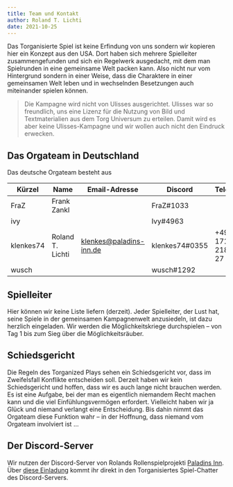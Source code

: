 ```yaml
---
title: Team und Kontakt
author: Roland T. Lichti
date: 2021-10-25
---
```


Das Torganisierte Spiel ist keine Erfindung von uns sondern wir kopieren hier
ein Konzept aus den USA. Dort haben sich mehrere Spielleiter zusammengefunden
und sich ein Regelwerk ausgedacht, mit dem man Spielrunden in eine gemeinsame
Welt packen kann. Also nicht nur vom Hintergrund sondern in einer Weise, dass
die Charaktere in einer gemeinsamen Welt leben und in wechselnden Besetzungen
auch miteinander spielen können.

> Die Kampagne wird nicht von Ulisses ausgerichtet. Ulisses war so freundlich,
> uns eine Lizenz für die Nutzung von Bild und Textmaterialien aus dem Torg
> Universum zu erteilen. Damit wird es aber keine Ulisses-Kampagne und wir
> wollen auch nicht den Eindruck erwecken.


## Das Orgateam in Deutschland

Das deutsche Orgateam besteht aus

| Kürzel    | Name             | Email-Adresse           | Discord        | Telefon           |
|----       |----              |----                     |----            |----               |
| FraZ      | Frank Zankl      |                         | FraZ#1033      |                   |
| ivy       |                  |                         | Ivy#4963       |                   |
| klenkes74 | Roland T. Lichti | klenkes@paladins-inn.de | klenkes74#0355 | +49 171 218 59 27 |
| wusch     |                  |                         | wusch#1292     |                   |



## Spielleiter

Hier können wir keine Liste liefern (derzeit). Jeder Spielleiter, der Lust hat,
seine Spiele in der gemeinsamen Kampagnenwelt anzusiedeln, ist dazu herzlich
eingeladen. Wir werden die Möglichkeitskriege durchspielen – von Tag 1 bis zum
Sieg über die Möglichkeitsräuber.



## Schiedsgericht

Die Regeln des Torganized Plays sehen ein Schiedsgericht vor, dass im
Zweifelsfall Konflikte entscheiden soll. Derzeit haben wir kein Schiedsgericht
und hoffen, dass wir es auch lange nicht brauchen werden. Es ist eine Aufgabe,
bei der man es eigentlich niemandem Recht machen kann und die viel
Einfühlungsvermögen erfordert. Vielleicht haben wir ja Glück und niemand
verlangt eine Entscheidung. Bis dahin nimmt das Orgateam diese Funktion wahr –
in der Hoffnung, dass niemand vom Orgateam involviert ist …


## Der Discord-Server

Wir nutzen der Discord-Server von Rolands Rollenspielprojekti [Paladins
Inn](https://www.paladins-inn.de). Über [diese
Einladung](https://discord.gg/wqnvSY3j65) kommt ihr direkt in den
Torganisiertes Spiel-Chatter des Discord-Servers.

